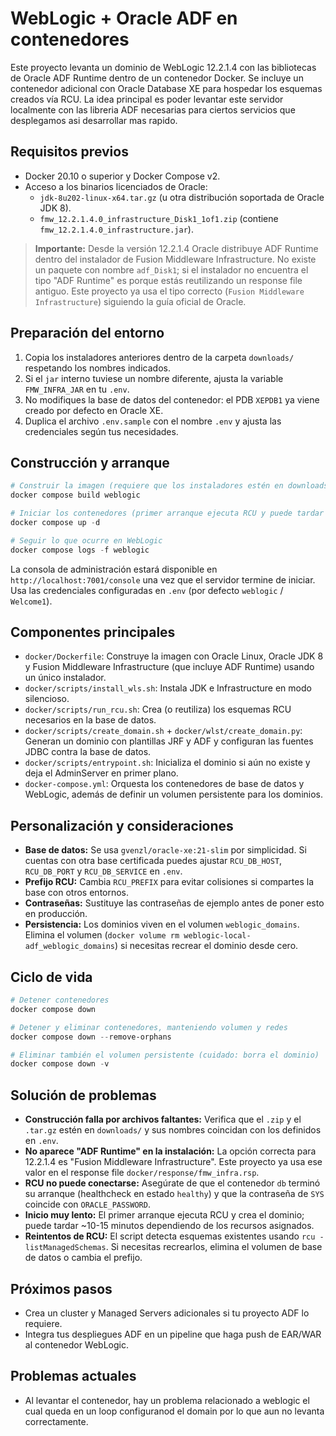 ﻿# WebLogic + Oracle ADF en contenedores

Este proyecto levanta un dominio de WebLogic 12.2.1.4 con las bibliotecas de Oracle ADF Runtime dentro de un contenedor Docker. Se incluye un contenedor adicional con Oracle Database XE para hospedar los esquemas creados vía RCU. La idea principal es poder levantar este servidor localmente con las libreria ADF necesarias para ciertos servicios que desplegamos asi desarrollar mas rapido.

## Requisitos previos

- Docker 20.10 o superior y Docker Compose v2.
- Acceso a los binarios licenciados de Oracle:
  - `jdk-8u202-linux-x64.tar.gz` (u otra distribución soportada de Oracle JDK 8).
  - `fmw_12.2.1.4.0_infrastructure_Disk1_1of1.zip` (contiene `fmw_12.2.1.4.0_infrastructure.jar`).

> **Importante:** Desde la versión 12.2.1.4 Oracle distribuye ADF Runtime dentro del instalador de Fusion Middleware Infrastructure. No existe un paquete con nombre `adf_Disk1`; si el instalador no encuentra el tipo "ADF Runtime" es porque estás reutilizando un response file antiguo. Este proyecto ya usa el tipo correcto (`Fusion Middleware Infrastructure`) siguiendo la guía oficial de Oracle.

## Preparación del entorno

1. Copia los instaladores anteriores dentro de la carpeta `downloads/` respetando los nombres indicados.
2. Si el `jar` interno tuviese un nombre diferente, ajusta la variable `FMW_INFRA_JAR` en tu `.env`.
3. No modifiques la base de datos del contenedor: el PDB `XEPDB1` ya viene creado por defecto en Oracle XE.
4. Duplica el archivo `.env.sample` con el nombre `.env` y ajusta las credenciales según tus necesidades.

## Construcción y arranque

```powershell
# Construir la imagen (requiere que los instaladores estén en downloads/)
docker compose build weblogic

# Iniciar los contenedores (primer arranque ejecuta RCU y puede tardar varios minutos)
docker compose up -d

# Seguir lo que ocurre en WebLogic
docker compose logs -f weblogic
```

La consola de administración estará disponible en `http://localhost:7001/console` una vez que el servidor termine de iniciar. Usa las credenciales configuradas en `.env` (por defecto `weblogic` / `Welcome1`).

## Componentes principales

- `docker/Dockerfile`: Construye la imagen con Oracle Linux, Oracle JDK 8 y Fusion Middleware Infrastructure (que incluye ADF Runtime) usando un único instalador.
- `docker/scripts/install_wls.sh`: Instala JDK e Infrastructure en modo silencioso.
- `docker/scripts/run_rcu.sh`: Crea (o reutiliza) los esquemas RCU necesarios en la base de datos.
- `docker/scripts/create_domain.sh` + `docker/wlst/create_domain.py`: Generan un dominio con plantillas JRF y ADF y configuran las fuentes JDBC contra la base de datos.
- `docker/scripts/entrypoint.sh`: Inicializa el dominio si aún no existe y deja el AdminServer en primer plano.
- `docker-compose.yml`: Orquesta los contenedores de base de datos y WebLogic, además de definir un volumen persistente para los dominios.

## Personalización y consideraciones

- **Base de datos:** Se usa `gvenzl/oracle-xe:21-slim` por simplicidad. Si cuentas con otra base certificada puedes ajustar `RCU_DB_HOST`, `RCU_DB_PORT` y `RCU_DB_SERVICE` en `.env`.
- **Prefijo RCU:** Cambia `RCU_PREFIX` para evitar colisiones si compartes la base con otros entornos.
- **Contraseñas:** Sustituye las contraseñas de ejemplo antes de poner esto en producción.
- **Persistencia:** Los dominios viven en el volumen `weblogic_domains`. Elimina el volumen (`docker volume rm weblogic-local-adf_weblogic_domains`) si necesitas recrear el dominio desde cero.

## Ciclo de vida

```powershell
# Detener contenedores
docker compose down

# Detener y eliminar contenedores, manteniendo volumen y redes
docker compose down --remove-orphans

# Eliminar también el volumen persistente (cuidado: borra el dominio)
docker compose down -v
```

## Solución de problemas

- **Construcción falla por archivos faltantes:** Verifica que el `.zip` y el `.tar.gz` estén en `downloads/` y sus nombres coincidan con los definidos en `.env`.
- **No aparece "ADF Runtime" en la instalación:** La opción correcta para 12.2.1.4 es "Fusion Middleware Infrastructure". Este proyecto ya usa ese valor en el response file `docker/response/fmw_infra.rsp`.
- **RCU no puede conectarse:** Asegúrate de que el contenedor `db` terminó su arranque (healthcheck en estado `healthy`) y que la contraseña de `SYS` coincide con `ORACLE_PASSWORD`.
- **Inicio muy lento:** El primer arranque ejecuta RCU y crea el dominio; puede tardar ~10-15 minutos dependiendo de los recursos asignados.
- **Reintentos de RCU:** El script detecta esquemas existentes usando `rcu -listManagedSchemas`. Si necesitas recrearlos, elimina el volumen de base de datos o cambia el prefijo.

## Próximos pasos

- Crea un cluster y Managed Servers adicionales si tu proyecto ADF lo requiere.
- Integra tus despliegues ADF en un pipeline que haga push de EAR/WAR al contenedor WebLogic.

## Problemas actuales

- Al levantar el contenedor, hay un problema relacionado a weblogic el cual queda en un loop configuranod el domain por lo que aun no levanta correctamente.

